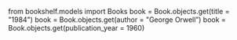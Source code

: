 from bookshelf.models import Books
book = Book.objects.get(title = "1984")
book = Book.objects.get(author = "George Orwell”)
book = Book.objects.get(publication_year = 1960)